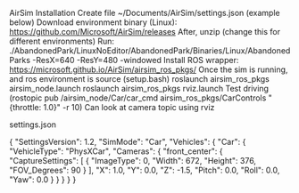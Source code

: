 AirSim Installation
Create file ~/Documents/AirSim/settings.json (example below)
Download environment binary (Linux): https://github.com/Microsoft/AirSim/releases
After, unzip
(change this for different environments) Run: ./AbandonedPark/LinuxNoEditor/AbandonedPark/Binaries/Linux/AbandonedParks -ResX=640 -ResY=480 -windowed
Install ROS wrapper: https://microsoft.github.io/AirSim/airsim_ros_pkgs/
Once the sim is running, and ros environment is source (setup.bash)
roslaunch airsim_ros_pkgs airsim_node.launch 
roslaunch airsim_ros_pkgs rviz.launch
Test driving (rostopic pub /airsim_node/Car/car_cmd airsim_ros_pkgs/CarControls "{throttle: 1.0}" -r 10)
Can look at camera topic using rviz

settings.json

{
  "SettingsVersion": 1.2,
  "SimMode": "Car",
  "Vehicles": {
    "Car": {
      "VehicleType": "PhysXCar",
      "Cameras": {
        "front_center": {
          "CaptureSettings": [
            {
              "ImageType": 0,
              "Width": 672,
              "Height": 376,
              "FOV_Degrees": 90
            }
          ],
          "X": 1.0, "Y": 0.0, "Z": -1.5,
          "Pitch": 0.0, "Roll": 0.0, "Yaw": 0.0
        }
      }
    }
  }
}

